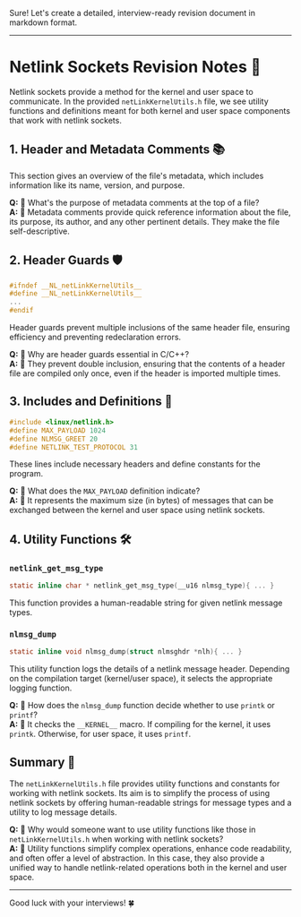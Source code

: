Sure! Let's create a detailed, interview-ready revision document in markdown format.

---

# Netlink Sockets Revision Notes 📝

Netlink sockets provide a method for the kernel and user space to communicate. In the provided `netLinkKernelUtils.h` file, we see utility functions and definitions meant for both kernel and user space components that work with netlink sockets.

## **1. Header and Metadata Comments** 📚

This section gives an overview of the file's metadata, which includes information like its name, version, and purpose.

**Q:** 🤔 What's the purpose of metadata comments at the top of a file?  
**A:** 🌟 Metadata comments provide quick reference information about the file, its purpose, its author, and any other pertinent details. They make the file self-descriptive.

## **2. Header Guards** 🛡️

```c
#ifndef __NL_netLinkKernelUtils__
#define __NL_netLinkKernelUtils__
...
#endif
```

Header guards prevent multiple inclusions of the same header file, ensuring efficiency and preventing redeclaration errors.

**Q:** 🤔 Why are header guards essential in C/C++?  
**A:** 🌟 They prevent double inclusion, ensuring that the contents of a header file are compiled only once, even if the header is imported multiple times.

## **3. Includes and Definitions** 📎

```c
#include <linux/netlink.h>  
#define MAX_PAYLOAD 1024
#define NLMSG_GREET 20
#define NETLINK_TEST_PROTOCOL 31
```

These lines include necessary headers and define constants for the program.

**Q:** 🤔 What does the `MAX_PAYLOAD` definition indicate?  
**A:** 🌟 It represents the maximum size (in bytes) of messages that can be exchanged between the kernel and user space using netlink sockets.

## **4. Utility Functions** 🛠️

### `netlink_get_msg_type`

```c
static inline char * netlink_get_msg_type(__u16 nlmsg_type){ ... }
```
This function provides a human-readable string for given netlink message types.

### `nlmsg_dump`

```c
static inline void nlmsg_dump(struct nlmsghdr *nlh){ ... }
```

This utility function logs the details of a netlink message header. Depending on the compilation target (kernel/user space), it selects the appropriate logging function.

**Q:** 🤔 How does the `nlmsg_dump` function decide whether to use `printk` or `printf`?  
**A:** 🌟 It checks the `__KERNEL__` macro. If compiling for the kernel, it uses `printk`. Otherwise, for user space, it uses `printf`.

## **Summary** 📃

The `netLinkKernelUtils.h` file provides utility functions and constants for working with netlink sockets. Its aim is to simplify the process of using netlink sockets by offering human-readable strings for message types and a utility to log message details.

**Q:** 🤔 Why would someone want to use utility functions like those in `netLinkKernelUtils.h` when working with netlink sockets?  
**A:** 🌟 Utility functions simplify complex operations, enhance code readability, and often offer a level of abstraction. In this case, they also provide a unified way to handle netlink-related operations both in the kernel and user space.

---

Good luck with your interviews! 🍀
